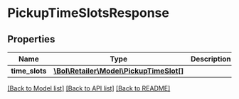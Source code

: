# PickupTimeSlotsResponse

## Properties
Name | Type | Description | Notes
------------ | ------------- | ------------- | -------------
**time_slots** | [**\Bol\Retailer\Model\PickupTimeSlot[]**](PickupTimeSlot.md) |  | [optional] 

[[Back to Model list]](../../README.md#documentation-for-models) [[Back to API list]](../../README.md#documentation-for-api-endpoints) [[Back to README]](../../README.md)

